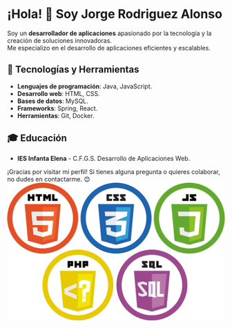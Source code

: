 # ¡Hola! 👋 Soy Jorge Rodriguez Alonso

Soy un **desarrollador de aplicaciones** apasionado por la tecnología y la creación de soluciones innovadoras.<br>
Me especializo en el desarrollo de aplicaciones eficientes y escalables.<br>
## 🔧 Tecnologías y Herramientas

- **Lenguajes de programación**: Java, JavaScript.
- **Desarrollo web**: HTML, CSS.
- **Bases de datos**: MySQL.
- **Frameworks**: Spring, React.
- **Herramientas**: Git, Docker.
## 🎓 Educación

 - **IES Infanta Elena** - C.F.G.S. Desarrollo de Aplicaciones Web.<br>
 
¡Gracias por visitar mi perfil! Si tienes alguna pregunta o quieres colaborar, no dudes en contactarme. 😊
![fotoAplicacionesWeb](fotoAplicacionesWeb.png)

<!--
**Jorgerdzz/Jorgerdzz** is a ✨ _special_ ✨ repository because its `README.md` (this file) appears on your GitHub profile.

Here are some ideas to get you started:

- 🔭 I’m currently working on ...
- 🌱 I’m currently learning ...
- 👯 I’m looking to collaborate on ...
- 🤔 I’m looking for help with ...
- 💬 Ask me about ...
- 📫 How to reach me: ...
- 😄 Pronouns: ...
- ⚡ Fun fact: ...
-->
